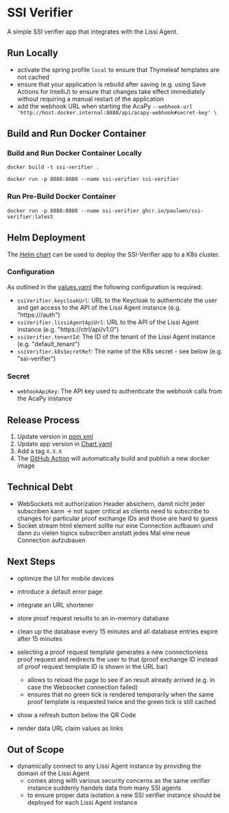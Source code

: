 # SSI Verifier

A simple SSI verifier app that integrates with the Lissi Agent.

## Run Locally

- activate the spring profile `local` to ensure that Thymeleaf templates are not
  cached
- ensure that your application is rebuild after saving (e.g. using Save Actions
  for IntelliJ) to ensure that changes take effect immediately without requiring
  a manual restart of the application
- add the webhook URL when starting the
  AcaPy `--webhook-url 'http://host.docker.internal:8888/api/acapy-webhook#secret-key' \`

## Build and Run Docker Container

### Build and Run Docker Container Locally

```
docker build -t ssi-verifier .
 
docker run -p 8888:8080 --name ssi-verifier ssi-verifier
```

### Run Pre-Build Docker Container

```
docker run -p 8888:8080 --name ssi-verifier ghcr.io/paulwen/ssi-verifier:latest
```

## Helm Deployment

The [Helm chart](./k8s) can be used to deploy the SSI-Verifier app to a K8s
cluster.

### Configuration

As outlined in the [values.yaml](./k8s/values.yaml) the following configuration
is required:

- `ssiVerifier.keycloakUrl`: URL to the Keycloak to authenticate the user and
  get access to the API of the Lissi Agent instance (e.g.
  "https://<DOMAIN>/auth")
- `ssiVerifier.lissiAgentApiUrl`: URL to the API of the Lissi Agent instance
  (e.g.
  "https:/<DOMAIN>/ctrl/api/v1.0")
- `ssiVerifier.tenantId`: The ID of the tenant of the Lissi Agent instance
  (e.g. "default_tenant")
- `ssiVerifier.k8sSecretRef`: The name of the K8s secret - see below  (e.g.
  "ssi-verifier")

### Secret

- `webhookApiKey`: The API key used to authenticate the webhook calls from the
  AcaPy instance

## Release Process

1. Update version in [pom.xml](./pom.xml)
1. Update app version in [Chart.yaml](./k8s/Chart.yaml)
2. Add a tag `X.X.X`
3. The [GitHub Action](./.github/workflows/docker-publish.yml) will
   automatically build and publish a new docker image

## Technical Debt

- WebSockets mit authorization Header absichern, damit nicht jeder subscriben
  kann -> not super critical as clients need to subscribe to changes for
  particular proof exchange IDs and those are hard to guess
- Socket stream html element sollte nur eine Connection aufbauen und dann zu
  vielen topics subscriben anstatt jedes Mal eine neue Connection aufzubauen

## Next Steps

- optimize the UI for mobile devices
- introduce a default error page
- integrate an URL shortener

- store proof request results to an in-memory database
- clean up the database every 15 minutes and all database entries expire after
  15 minutes
- selecting a proof request template generates a new connectionless proof
  request and redirects the user to that (proof exchange ID instead of proof
  request template ID is shown in the URL bar)
    - allows to reload the page to see if an result already arrived (e.g. in
      case the Websocket connection failed)
    - ensures that no green tick is rendered temporarily when the same proof
      template is requested twice and the green tick is still cached
- show a refresh button below the QR Code

- render data URL claim values as links

## Out of Scope

- dynamically connect to any Lissi Agent instance by providing the domain of the
  Lissi Agent
    - comes along with various security concerns as the same verifier instance
      suddenly handels data from many SSI agents
    - to ensure proper data isolation a new SSI verifier instance should be
      deployed for each Lissi Agent instance
